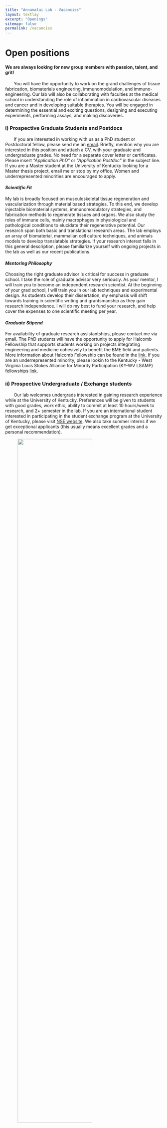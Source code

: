 ```yaml
---
title: "Annamalai Lab - Vacancies"
layout: textlay
excerpt: "Openings"
sitemap: false
permalink: /vacancies
---
```


# **Open positions**

#### **We are always looking for new group members with passion, talent, and grit!**

&nbsp;&nbsp;&nbsp;&nbsp;&nbsp;&nbsp; You will have the opportunity to work on the grand challenges of tissue fabrication, biomaterials engineering, immunomodulation, and immuno-engineering. Our lab will also be collaborating with faculties at the medical school in understanding the role of inflammation in cardiovascular diseases and cancer and in developing suitable therapies. You will be engaged in determining the essential and exciting questions, designing and executing experiments, performing assays, and making discoveries.

### **i) Prospective Graduate Students and Postdocs**
&nbsp;&nbsp;&nbsp;&nbsp;&nbsp;&nbsp; If you are interested in working with us as a PhD student or Postdoctoral fellow, please send me an [email](mailto:ramkumar.uky@gmail.com). Briefly, mention why you are interested in this position and attach a CV, with your graduate and undergraduate grades. No need for a separate cover letter or certificates. Please insert _"Application PhD"_ or _"Application Postdoc"_ in the subject line. If you are a Master student at the University of Kentucky looking for a Master thesis project, email me or stop by my office. Women and underrepresented minorities are encouraged to apply.

#### ***Scientific Fit***
My lab is broadly focused on musculoskeletal tissue regeneration and vascularization through material based strategies. To this end, we develop injectable biomaterial systems, immunomodulatory strategies, and fabrication methods to regenerate tissues and organs. We also study the roles of immune cells, mainly macrophages in physiological and pathological conditions to elucidate their regenerative potential. Our research span both basic and translational research areas. The lab employs an array of biomaterial, mammalian cell culture techniques, and animals models to develop translatable strategies. If your research interest falls in this general description, please familiarize yourself with ongoing projects in the lab as well as our recent publications.

#### ***Mentoring Philosophy***
Choosing the right graduate advisor is critical for success in graduate school. I take the role of graduate advisor very seriously. As your mentor, I will train you to become an independent research scientist. At the beginning of your grad school, I will train you in our lab techniques and experimental design. As students develop their dissertation, my emphasis will shift towards training in scientific writing and grantsmanship as they gain research independence. I will do my best to fund your research, and help cover the expenses to one scientific meeting per year.

#### ***Graduate Stipend***
For availability of graduate research assistantships, please contact me via email. The PhD students will have the opportunity to apply for Halcomb Fellowship that supports students working on projects integrating engineering and medicine cohesively to benefit the BME field and patients. More information about Halcomb Fellowship can be found in the [link](https://research.med.uky.edu/news/applications-accepted-halcomb-fellowship-medicine-and-engineering). If you are an underrepresented minority, please lookin to the Kentucky - West Virginia Louis Stokes Alliance for Minority Participation (KY-WV LSAMP) fellowships [link](https://www.uky.edu/kywv-lsamp/).

### **ii) Prospective Undergraduate / Exchange students**
&nbsp;&nbsp;&nbsp;&nbsp;&nbsp;&nbsp; Our lab welcomes undergrads interested in gaining research experience while at the University of Kentucky. Preferences will be given to students with good grades, work ethic, ability to commit at least 10 hours/week to research, and 2+ semester in the lab. If you are an international student interested in participating in the student exchange program at the University of Kentucky, please visit [NSE website](https://nse.org/exchange/campus-profile/104/). We also take summer interns if we get exceptional applicants (this usually means excellent grades and a personal recommendation).




<figure>
<img src="{{ site.url }}{{ site.baseurl }}/images/picpic/Gallery/phdcomics1.gif" width="75%">
</figure>
